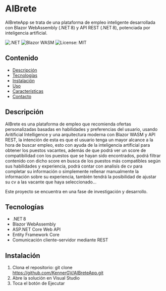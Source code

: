 # AIBrete

AIBreteApp se trata de una plataforma de empleo inteligente desarrollada con Blazor WebAssembly (.NET 8) y API REST (.NET 8), potenciada por inteligencia artificial.

![.NET](https://img.shields.io/badge/.NET-8-blue)
![Blazor WASM](https://img.shields.io/badge/Blazor-WASM-lightblue)
![License: MIT](https://img.shields.io/badge/License-MIT-green)

## Contenido
- [Descripción](#descripción)
- [Tecnologías](#tecnologías)
- [Instalación](#instalación)
- [Uso](#uso)
- [Características](#características)
- [Contacto](#contacto)

## Descripción
AIBrete es una plataforma de empleo que recomienda ofertas personalizadas basadas en habilidades y preferencias del usuario, usando Aritificial Intelligence y una arquitectura moderna con Blazor WASM y API REST,
la intención de esta es que el usuario tenga un mayor alcance a la hora de buscar empleo, esto con ayuda de la inteligencia artificial para obtener los puestos vacantes, 
además de que podrá ver un score de compatibilidad con los puestos que se hayan sido encontrados, podrá filtrar contenido con dicho score en busca de los puestos más compatibles
según sus habilidades y experiencia, podrá contar con analisís de cv para completar su información o simplemente rellenar manualmente la información sobre su experiencia, también 
tendrá la posibilidad de ajustar su cv a las vacante que haya seleccionado...

Este proyecto se encuentra en una fase de investigación y desarrollo.

## Tecnologías
- .NET 8
- Blazor WebAssembly
- ASP.NET Core Web API
- Entity Framework Core
- Comunicación cliente–servidor mediante REST

## Instalación
1. Clona el repositorio:
   git clone https://github.com/KennerGV/AIBreteApp.git
2. Abre la solución en Visual Studio
3. Toca el botón de Ejecutar
##
